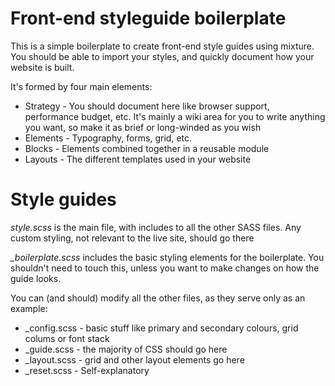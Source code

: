 Front-end styleguide boilerplate
================================

This is a simple boilerplate to create front-end style guides using mixture. You should be able to import your styles, and quickly document how your website is built.

It's formed by four main elements:

* Strategy - You should document here like browser support, performance budget, etc. It's mainly a wiki area for you to write anything you want, so make it as brief or long-winded as you wish
* Elements - Typography, forms, grid, etc. 
* Blocks - Elements combined together in a reusable module
* Layouts - The different templates used in your website

# Style guides

*style.scss* is the main file, with includes to all the other SASS files. Any custom styling, not relevant to the live site, should go there

*_boilerplate.scss* includes the basic styling elements for the boilerplate. You shouldn't need to touch this, unless you want to make changes on how the guide looks. 

You can (and should) modify all the other files, as they serve only as an example:

* _config.scss - basic stuff like primary and secondary colours, grid colums or font stack
* _guide.scss - the majority of CSS should go here
* _layout.scss - grid and other layout elements go here
* _reset.scss - Self-explanatory
